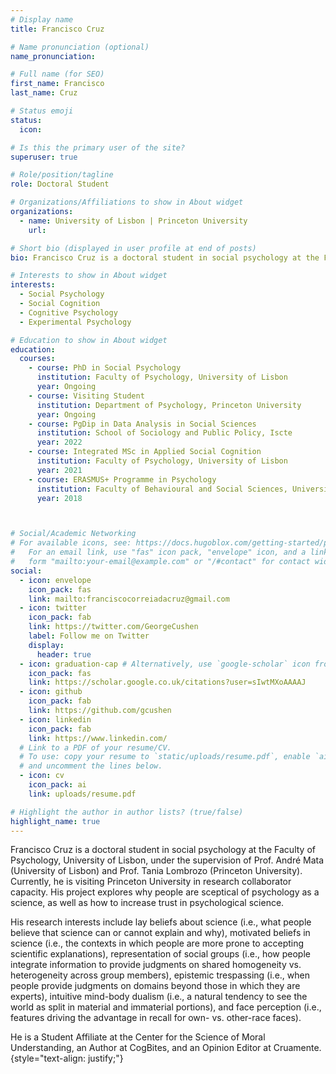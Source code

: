 ```yaml
---
# Display name
title: Francisco Cruz

# Name pronunciation (optional)
name_pronunciation: 

# Full name (for SEO)
first_name: Francisco
last_name: Cruz

# Status emoji
status:
  icon: 

# Is this the primary user of the site?
superuser: true

# Role/position/tagline
role: Doctoral Student

# Organizations/Affiliations to show in About widget
organizations:
  - name: University of Lisbon | Princeton University
    url:

# Short bio (displayed in user profile at end of posts)
bio: Francisco Cruz is a doctoral student in social psychology at the Faculty of Psychology, University of Lisbon, under the supervision of Prof. André Mata (University of Lisbon) and Prof. Tania Lombrozo (Princeton University). Currently, he is visiting Princeton University in research collaborator capacity. His project explores why people are sceptical of psychology as a science, as well as how to increase trust in psychological science. His research interests include lay beliefs about science (i.e., what people believe that science can or cannot explain and why), motivated beliefs in science (i.e., the contexts in which people are more prone to accepting scientific explanations), representation of social groups (i.e., how people integrate information to provide judgments on shared homogeneity vs. heterogeneity across group members), epistemic trespassing (i.e., when people provide judgments on domains beyond those in which they are experts), intuitive mind-body dualism (i.e., a natural tendency to see the world as split in material and immaterial portions), and face perception (i.e., features driving the advantage in recall for own- vs. other-race faces). He is a Student Affiliate at the Center for the Science of Moral Understanding, an Author at CogBites, and an Opinion Editor at Cruamente.

# Interests to show in About widget
interests:
  - Social Psychology
  - Social Cognition
  - Cognitive Psychology
  - Experimental Psychology

# Education to show in About widget
education:
  courses:
    - course: PhD in Social Psychology
      institution: Faculty of Psychology, University of Lisbon
      year: Ongoing
    - course: Visiting Student
      institution: Department of Psychology, Princeton University
      year: Ongoing
    - course: PgDip in Data Analysis in Social Sciences
      institution: School of Sociology and Public Policy, Iscte
      year: 2022
    - course: Integrated MSc in Applied Social Cognition
      institution: Faculty of Psychology, University of Lisbon
      year: 2021
    - course: ERASMUS+ Programme in Psychology
      institution: Faculty of Behavioural and Social Sciences, University of Groningen
      year: 2018



# Social/Academic Networking
# For available icons, see: https://docs.hugoblox.com/getting-started/page-builder/#icons
#   For an email link, use "fas" icon pack, "envelope" icon, and a link in the
#   form "mailto:your-email@example.com" or "/#contact" for contact widget.
social:
  - icon: envelope
    icon_pack: fas
    link: mailto:franciscocorreiadacruz@gmail.com
  - icon: twitter
    icon_pack: fab
    link: https://twitter.com/GeorgeCushen
    label: Follow me on Twitter
    display:
      header: true
  - icon: graduation-cap # Alternatively, use `google-scholar` icon from `ai` icon pack
    icon_pack: fas
    link: https://scholar.google.co.uk/citations?user=sIwtMXoAAAAJ
  - icon: github
    icon_pack: fab
    link: https://github.com/gcushen
  - icon: linkedin
    icon_pack: fab
    link: https://www.linkedin.com/
  # Link to a PDF of your resume/CV.
  # To use: copy your resume to `static/uploads/resume.pdf`, enable `ai` icons in `params.yaml`,
  # and uncomment the lines below.
  - icon: cv
    icon_pack: ai
    link: uploads/resume.pdf

# Highlight the author in author lists? (true/false)
highlight_name: true
---
```


Francisco Cruz is a doctoral student in social psychology at the Faculty of Psychology, University of Lisbon, under the supervision of Prof. André Mata (University of Lisbon) and Prof. Tania Lombrozo (Princeton University). Currently, he is visiting Princeton University in research collaborator capacity. His project explores why people are sceptical of psychology as a science, as well as how to increase trust in psychological science. 

His research interests include lay beliefs about science (i.e., what people believe that science can or cannot explain and why), motivated beliefs in science (i.e., the contexts in which people are more prone to accepting scientific explanations), representation of social groups (i.e., how people integrate information to provide judgments on shared homogeneity vs. heterogeneity across group members), epistemic trespassing (i.e., when people provide judgments on domains beyond those in which they are experts), intuitive mind-body dualism (i.e., a natural tendency to see the world as split in material and immaterial portions), and face perception (i.e., features driving the advantage in recall for own- vs. other-race faces). 

He is a Student Affiliate at the Center for the Science of Moral Understanding, an Author at CogBites, and an Opinion Editor at Cruamente.
{style="text-align: justify;"}
